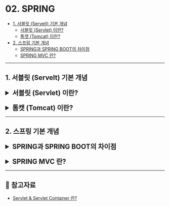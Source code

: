 # 02. SPRING

- [1. 서블릿 (Servelt) 기본 개념](#1-서블릿-servelt-기본-개념)
  - [서블릿 (Servlet) 이란?](#서블릿-servlet-이란)
  - [톰캣 (Tomcat) 이란?](#톰캣-tomcat-이란)
- [2. 스프링 기본 개념](#2-스프링-기본-개념)
  - [SPRING과 SPRING BOOT의 차이점](#스프링과-스프링-부트의-차이점)
  - [SPRING MVC 란?]()

---

## 1. 서블릿 (Servelt) 기본 개념

<details>
<summary style="font-size: 1.5em; font-weight: bold;">서블릿 (Servlet) 이란?</summary>

### 서블릿 (Servlet) 이란?
- 서블릿은 자바 기반의 웹 애플리케이션에서 클라이언트의 HTTP 요청을 처리하고, 그에 대한 응답을 생성하는 서버 측 프로그램이다.
- 주로 HttpServlet 클래스를 확장하여 GET, POST 요청을 처리하며, 클라이언트의 요청을 받아 적절한 처리 로직을 호출하고, 처리 결과를 바탕으로 응답을 생성한다.
- 서블릿은 서버에서 실행되며, HTTP 프로토콜을 지원하고, 웹 컨테이너에 의해 생명 주기가 관리된다.
- 서블릿은 JSP, 필터, 리스너 등 다른 Java EE 기술과 통합되어 사용할 수 있다.
- 서블릿은 클라이언트와의 상태를 유지할 수 있는 기능을 제공하여 세션 관리가 가능하다.

### 서블릿의 동작 방식
1. 사용자(클라이언트)가 URL을 입력하면 HTTP 요청이 Servlet Container로 전송한다.
2. 요청을 전송받은 Servlet Container는 HttpServletRequest, HttpServletResponse 객체를 생성한다.
3. web.xml을 기반으로 사용자가 요청한 URL이 어느 서블릿에 대한 요청인지 찾는다.
4. 해당 서블릿에서 service( ) 메서드를 호출한 후 클라이언트의 GET, POST 여부에 따라 doGet( ) 또는 doPost( )를 호출한다.
5. doGet( ) 또는 doPost( ) 메서드는 동적 페이지를 생성한 후 HttpServletResponse 객체에 응답을 보낸다.
6. 응답이 끝나면 HttpServletRequest, HttpServletResponse 두 객체를 소멸시킨다.

<details>
<summary style="font-size: 1.2em; font-weight: bold;">서블릿 컨테이너 (Servlet Container) 란?</summary>

#### 서블릿 컨테이너란?
- 서블릿 컨테이너는 서블릿을 관리해주는 컨테이너로, 클라이언트의 요청을 받아서 응답할 수 있게 웹 서버와 소켓으로 통신한다.
- 대표적인 예로 톰캣(Tomcat)이 있다.

#### 서블릿 컨테이너 역할
1. **웹 서버와의 통신 지원**: 서블릿과 웹 서버가 쉽게 통신할 수 있도록 API 기능을 제공하여 복잡한 과정을 생략할 수 있게 해준다.
2. **생명주기 관리**: 요청이 들어오면 적절한 서블릿 메서드를 호출하고, 적절한 GC를 진행하여 편의를 제공한다.
3. **멀티스레드 지원 및 관리**: 요청마다 새로운 스레드가 생성되고 HTTP 서비스 메서드를 실행하면 자동으로 스레드는 종료되는데, 이를 서버가 다중 스레드를 생성 및 운영을 하여 안정성이 증가한다.
4. **보안 관리**: 보안 관련 내용을 XML에 기록하여 보안에 대한 수정 사항이 있어도 다시 컴파일하지 않아도 된다.

</details>

<br>

<details>
<summary style="font-size: 1.2em; font-weight: bold;">서블릿의 생명주기</summary>
</details>

<br>

<details>
<summary style="font-size: 1.2em; font-weight: bold;">JSP (Java Server Page) 란?</summary>
</details>

</details>

<br>

<details>
<summary style="font-size: 1.5em; font-weight: bold;">톰캣 (Tomcat) 이란?</summary>

### 톰캣 (Tomcat) 이란?

</details>

---

## 2. 스프링 기본 개념

<details>
<summary style="font-size: 1.5em; font-weight: bold;">SPRING과 SPRING BOOT의 차이점</summary>

### 스프링과 스프링 부트의 차이점
#### 스프링 (SPRING) 이란?
- 스프링은 강력한 기능을 제공하는 프레임워크로, 의존성 주입(Dependency Injection), AOP(Aspect-Oriented Programming), 트랜잭션 관리, MVC(Model-View-Controller) 웹 프레임워크 등 다양한 기능을 제공한다.
- 하지만 스프링을 사용하여 애플리케이션을 개발할 때는 설정이 복잡할 수 있으며, XML 파일이나 자바 설정 클래스를 통해 많은 부분을 **수동으로 설정**해야 한다.

#### 스프링 부트 (SPRING BOOT) 란?
- 반면, 스프링 부트는 스프링을 더욱 쉽게 사용할 수 있도록 만들어진 프레임워크이다.
- 스프링 부트는 자동 설정 기능을 제공하여 개발자가 별도로 복잡한 설정을 하지 않아도 기본적인 환경을 자동으로 구성해준다.
- 예를 들어, 데이터베이스 연결이나 웹 서버 설정을 자동으로 처리해주기 때문에 개발자는 비즈니스 로직에 더 집중할 수 있다.
- 또한, 스프링 부트는 **내장 서버(톰캣, 제티 등)를 제공**하여, **별도의 서버 설정 없이도 애플리케이션을 쉽게 실행**할 수 있다.

</details>

<br>

<details>
<summary style="font-size: 1.5em; font-weight: bold;">SPRING MVC 란?</summary>
</details>

---

## 📨 참고자료
- [Servlet & Servlet Container 란?](https://mangkyu.tistory.com/14)
